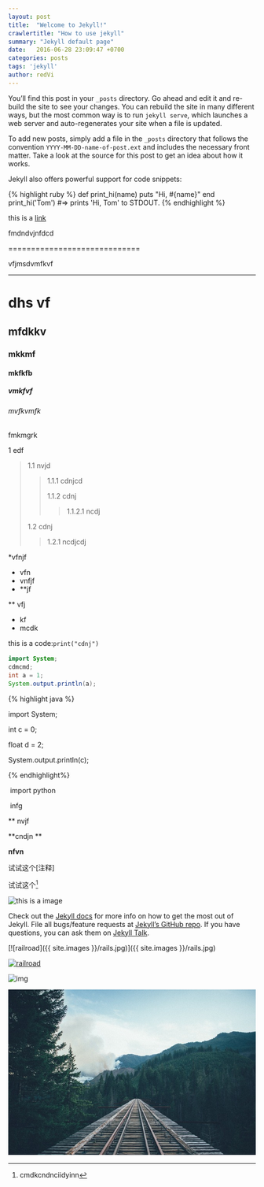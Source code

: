 ```yaml
---
layout: post
title:  "Welcome to Jekyll!"
crawlertitle: "How to use jekyll"
summary: "Jekyll default page"
date:   2016-06-28 23:09:47 +0700
categories: posts
tags: 'jekyll'
author: redVi
---
```

You’ll find this post in your `_posts` directory. Go ahead and edit it and re-build the site to see your changes. You can rebuild the site in many different ways, but the most common way is to run `jekyll serve`, which launches a web server and auto-regenerates your site when a file is updated.

To add new posts, simply add a file in the `_posts` directory that follows the convention `YYYY-MM-DD-name-of-post.ext` and includes the necessary front matter. Take a look at the source for this post to get an idea about how it works.

Jekyll also offers powerful support for code snippets:

{% highlight ruby %}
def print_hi(name)
  puts "Hi, #{name}"
end
print_hi('Tom')
#=> prints 'Hi, Tom' to STDOUT.
{% endhighlight %}

this is a [link](https://www.baidu.com/)

fmdndvjnfdcd

=============================

vfjmsdvmfkvf

-------------------

# dhs vf

## mfdkkv 

### mkkmf

#### mkfkfb

##### vmkfvf

###### mvfkvmfk

fmkmgrk

1 edf

> 1.1 nvjd
>
> > 1.1.1 cdnjcd
> >
> > 1.1.2 cdnj
> >
> > > 1.1.2.1 ncdj
>
> 1.2 cdnj
>
> > 1.2.1 ncdjcdj

*vfnjf

* vfn
* vnfjf
* **jf

** vfj

* kf
* mcdk



this is a code:`print("cdnj")`



```java
import System;
cdmcmd;
int a = 1;
System.output.println(a);
```





{% highlight java %}

import System;

int c = 0;

float d = 2;

System.output.println(c);

{% endhighlight%}



​	import python

​    infg

** nvjf

**cndjn **

**nfvn**

试试这个[注释]

试试这个[^注释]

[^注释]: cmdkcndnciidyinn

![this is a image](https://static.pexels.com/photos/206359/pexels-photo-206359.jpeg)

Check out the [Jekyll docs][jekyll-docs] for more info on how to get the most out of Jekyll. File all bugs/feature requests at [Jekyll’s GitHub repo][jekyll-gh]. If you have questions, you can ask them on [Jekyll Talk][jekyll-talk].

[jekyll-docs]: http://jekyllrb.com/docs/home
[jekyll-gh]:   https://github.com/jekyll/jekyll
[jekyll-talk]: https://talk.jekyllrb.com/

[![railroad]({{ site.images }}/rails.jpg)]({{ site.images }}/rails.jpg)

[![railroad]({{site.images}}/owl.jpg)]({{site.images}}/owl.jpg)

![img]({{site.images}}/rails.jpg)

![img](/assets/images/rails.jpg)


